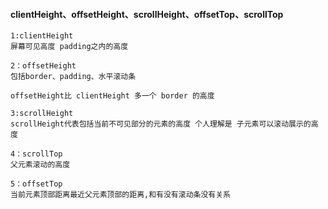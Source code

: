 #### clientHeight、offsetHeight、scrollHeight、offsetTop、scrollTop

```
1:clientHeight
屏幕可见高度 padding之内的高度

2：offsetHeight
包括border、padding、水平滚动条

offsetHeight比 clientHeight 多一个 border 的高度

3:scrollHeight
scrollHeight代表包括当前不可见部分的元素的高度 个人理解是 子元素可以滚动展示的高度

4：scrollTop
父元素滚动的高度

5：offsetTop
当前元素顶部距离最近父元素顶部的距离,和有没有滚动条没有关系

```
